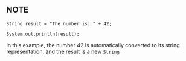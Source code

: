 ## NOTE
```
String result = "The number is: " + 42;

System.out.println(result);
```
In this example, the number 42 is automatically converted to its string representation, and the result is a new `String`
